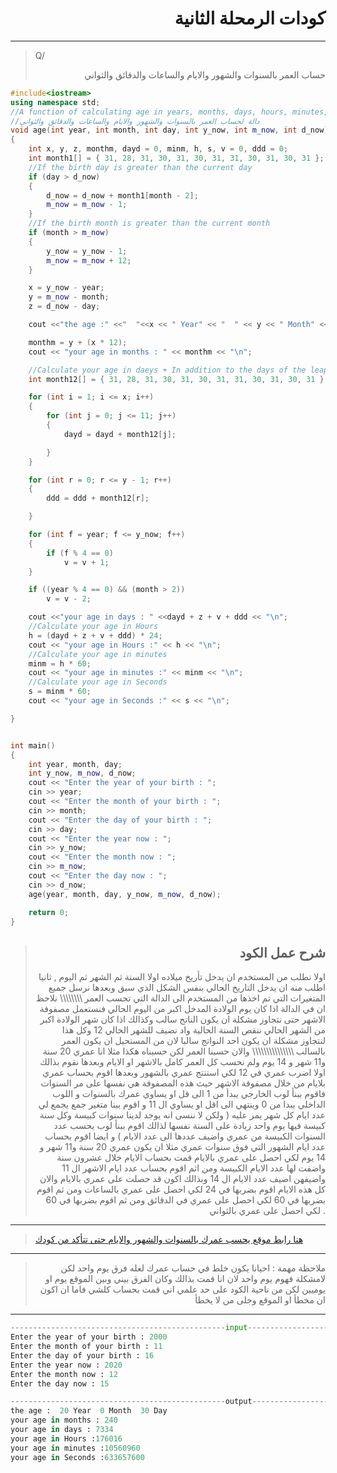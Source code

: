 # <div align="right"> كودات الرمحلة الثانية <div>
---------------
> Q/ <div align="right"> حساب العمر بالسنوات والشهور والايام والساعات والدقائق والثواني<div>
````C++
#include<iostream>
using namespace std;
//A function of calculating age in years, months, days, hours, minutes, and seconds
//دالة لحساب العمر بالسنوات والشهور والايام والساعات والدقائق والثواني
void age(int year, int month, int day, int y_now, int m_now, int d_now)
{
	int x, y, z, monthm, dayd = 0, minm, h, s, v = 0, ddd = 0;
	int month1[] = { 31, 28, 31, 30, 31, 30, 31, 31, 30, 31, 30, 31 };
	//If the birth day is greater than the current day
	if (day > d_now)
	{
		d_now = d_now + month1[month - 2];
		m_now = m_now - 1;
	}
	//If the birth month is greater than the current month
	if (month > m_now)
	{
		y_now = y_now - 1;
		m_now = m_now + 12;
	}

	x = y_now - year;
	y = m_now - month;
	z = d_now - day;

	cout <<"the age :" <<"  "<<x << " Year" << "  " << y << " Month" << "  " << z << " Day" << "\n";

	monthm = y + (x * 12);
    cout << "your age in months : " << monthm << "\n";

	//Calculate your age in daeys + In addition to the days of the leap year
	int month12[] = { 31, 28, 31, 30, 31, 30, 31, 31, 30, 31, 30, 31 };

	for (int i = 1; i <= x; i++)
	{
		for (int j = 0; j <= 11; j++)
		{
			dayd = dayd + month12[j];

		}
	}

	for (int r = 0; r <= y - 1; r++)
	{
		ddd = ddd + month12[r];

	}

	for (int f = year; f <= y_now; f++)
	{
		if (f % 4 == 0)
			v = v + 1;
	}

	if ((year % 4 == 0) && (month > 2))
		v = v - 2;

	cout <<"your age in days : " <<dayd + z + v + ddd << "\n";
	//Calculate your age in Hours
	h = (dayd + z + v + ddd) * 24;
	cout << "your age in Hours :" << h << "\n";
	//Calculate your age in minutes
	minm = h * 60;
	cout << "your age in minutes :" << minm << "\n";
	//Calculate your age in Seconds
	s = minm * 60;
	cout << "your age in Seconds :" << s << "\n";

}


int main()
{
	int year, month, day;
	int y_now, m_now, d_now;
	cout << "Enter the year of your birth : ";
	cin >> year;
	cout << "Enter the month of your birth : ";
	cin >> month;
	cout << "Enter the day of your birth : ";
	cin >> day;
	cout << "Enter the year now : ";
	cin >> y_now;
	cout << "Enter the month now : ";
	cin >> m_now;
	cout << "Enter the day now : ";
	cin >> d_now;
	age(year, month, day, y_now, m_now, d_now);

	return 0;
}


````

>## <div align="right"> شرح عمل الكود<div>
><div align="right"> اولا نطلب من المستخدم  ان يدخل تأريخ ميلاده اولا السنة ثم الشهر ثم اليوم  , ثانيا اطلب منه ان يدخل التاريخ الحالي بنفس الشكل الذي سبق  وبعدها نرسل جميع المتغيرات التي تم اخذها من المستخدم الى الدالة التي تحسب العمر \\\\\\\\ نلاحظ ان في الدالة اذا كان يوم الولادة المدخل اكبر من اليوم الحالي فنستعمل مصفوفة الاشهر حتى نتجاوز مشكلة ان يكون  الناتج سالب وكذالك اذا كان شهر الولادة اكبر من الشهر الحالي ننقص السنة الحالية واد نضيف للشهر الحالي 12 وكل هذا لنتجاوز مشكلة ان يكون احد النواتج سالبا لان من المستحيل ان يكون العمر بالسالب \\\\\\\\\\\\\\\  والان حسبنا العمر لكن حسبناه هكذا مثلا انا عمري 20 سنة و11 شهر و 14 يوم ولم نحسب كل العمر كامل بالاشهر او الايام  وبعدها نقوم بذالك اولا اضرب عمري في 12 لكي استنتج عمري بالشهور   وبعدها اقوم بحساب عمري بلايام من خلال مصفوفة الاشهر حيث هذه المصفوفة هي نفسها على مر السنوات فاقوم ببنأ  لوب الخارجي  يبدأ من 1 الى قل او يساوي عمرك بالسنوات و اللوب الداخلي  يبدا من 0 وينتهي الى اقل او يساوي ال 11  و اقوم ببنا متغير جمع يجمع لي عدد ايام كل شهر يمر عليه  ( ولكن  لا ننسى انه يوجد لدينا سنوات كبيسة وكل سنة كبيسة فيها يوم واحد زيادة على السنة نفسها لذالك اقوم ببنأ لوب  يحسب عدد السنوات الكبيسة من عمري واضيف عددها الى عدد الايام ) و ايضا اقوم بحساب  عدد ايام الشهور التي فوق سنوات عمري مثلا ان يكون عمري 20 سنة و11 شهر و 14 يوم لكي احصل على عمري بالايام قمت بحساب الايام خلال عشرون سنة واضفت لها عدد الايام الكبيسة ومن اثم اقوم بحساب عدد ايام الاشهر ال 11 واضيفهن اضيف عدد الايام ال 14 وبذالك اكون قد حصلت على عمري بالايام والان كل هذه الايام اقوم بضربها في 24 لكي احصل على عمري بالساعات ومن ثم اقوم بضربها في 60 لكي احصل على عمري في الدقائق ومن ثم اقوم بضربها في 60 لكي احصل على عمري بالثواني . <div>
----
> [هنا رابط موقع يحسب عمرك بالسنوات والشهور والايام حتى تتأكد من كودك ](https://www.calculateage.net/)
---
> <div align="right">ملاحظة مهمة : احيانا يكون خلط في حساب عمرك لعله فرق يوم واحد لكن لامشكلة فهوم يوم واحد لان انا قمت بذالك وكان الفرق بيني وبين الموقع يوم او يوميين  لكن من ناحية الكود على حد علمي اني قمت  بحساب كلشي فاما ان اكون ان مخطأ او الموقع وجلى من لا يخطأ <div>
----
````Python
------------------------------------------------input----------------------------------------------------------------
Enter the year of your birth : 2000
Enter the month of your birth : 11
Enter the day of your birth : 16
Enter the year now : 2020
Enter the month now : 12
Enter the day now : 15

------------------------------------------------output----------------------------------------------------------------
the age :  20 Year  0 Month  30 Day
your age in months : 240
your age in days : 7334
your age in Hours :176016
your age in minutes :10560960
your age in Seconds :633657600
`````
